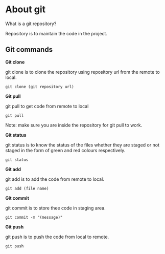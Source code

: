 # About git

What is a git repository?

Repository is to maintain the code in the project.

## Git commands

**Git clone**

git clone is to clone the repository using repository url  from the remote to local. 

`git clone (git repository url)`

**Git pull**

git pull to get code from remote to local

`git pull`

Note: make sure you are inside the repository for git pull to work.

**Git status**

git status is to know the status  of the files whether they are staged or not staged in the form of green and red colours respectively.

`git status`

**Git add**

git add is to add the code from remote to local.

`git add (file name)`

**Git commit**

git commit is to store thee code in staging area.

`git commit -m "(message)"`

**Git push**

git push is to push the code from local to remote.

`git push`
